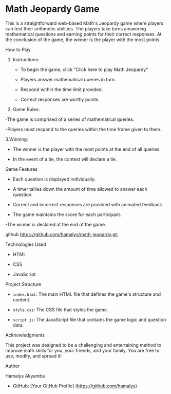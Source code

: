 # Math Jeopardy Game

This is a straightforward web-based Math's Jeopardy game where players can test their arithmetic abilities. The players take turns answering mathematical questions and earning points for their correct responses. At the conclusion of the game, the winner is the player with the most points.

How to Play

1. Instructions:

   - To begin the game, click "Click here to play Math Jeopardy"  

   - Players answer mathematical queries in turn.  

   - Respond within the time limit provided.  

   - Correct responses are worthy points.  

2. Game Rules:

 -The game is comprised of a series of mathematical queries.  

-Players must respond to the queries within the time frame given to them.  

3.Winning:

- The winner is the player with the most points at the end of all queries.  

- In the event of a tie, the contest will declare a tie.  

Game Features  

- Each question is displayed individually.  

- A timer tallies down the amount of time allowed to answer each question.

- Correct and incorrect responses are provided with animated feedback.

- The game maintains the score for each participant.  

-The winner is declared at the end of the game.  

   github <https://github.com/hamalys/math-jeopardy.git>

Technologies Used

- HTML

- CSS

- JavaScript

Project Structure  

- `index.html`: The main HTML file that defines the game's structure and content.

- `style.css`: The CSS file that styles the game.

- `script.js`: The JavaScript file that contains the game logic and question data.

Acknowledgments

This project was designed to be a challenging and entertaining method to improve math skills for you, your friends, and your family. You are free to use, modify, and spread it!  

Author

 Hamalys Akyamba

- GitHub: [Your GitHub Profile] (<https://github.com/hamalys>)
